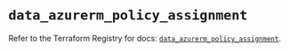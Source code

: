 # `data_azurerm_policy_assignment`

Refer to the Terraform Registry for docs: [`data_azurerm_policy_assignment`](https://registry.terraform.io/providers/hashicorp/azurerm/4.21.0/docs/data-sources/policy_assignment).
